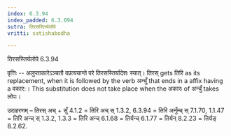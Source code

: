 ```yaml
---
index: 6.3.94
index_padded: 6.3.094
sutra: तिरसस्तिर्यलोपे
vritti: satishabodha

---
```

 तिरसस्तिर्यलोपे 6.3.94 


वृत्तिः -- अलुप्ताकारेऽञ्चतौ वप्रत्ययान्ते परे तिरसस्तिर्यादेशः स्यात्। तिरस् gets तिरि as its replacement, when it is followed by the verb अन्चुँ that ends in a affix having a वकार:। This substitution does not take place when the अकारः of अन्चुँ takes लोपः। 


उदाहरणम् – तिरस् अच् + सुँ 4.1.2 = तिरि अच् स् 1.3.2, 6.3.94 = तिरि अनुँम्च् स् 7.1.70, 1.1.47 = तिरि अन्च् स् 1.3.2, 1.3.3 = तिरि अन्च् 6.1.68 = तिर्यन्च् 6.1.77 = तिर्यन् 8.2.23 = तिर्यङ् 8.2.62. 